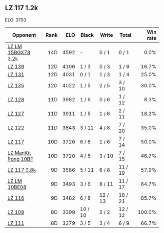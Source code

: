 ## LZ 117 1.2k ##

ELO: 3703

Opponent | Rank | ELO | Black | Write | Total | Win rate
---------|-----:|----:|-------|-------|-------|-------:
[LZ LM 15BGX78 3.2k](LZ%20LM%2015BGX78%203.2k.md) | 14D | 4592 | - | 0 / 1 | 0 / 1 | 0.0%
[LZ 139](LZ%20139.md) | 12D | 4106 | 1 / 3 | 0 / 3 | 1 / 6 | 16.7%
[LZ 131](LZ%20131.md) | 12D | 4031 | 0 / 1 | 1 / 3 | 1 / 4 | 25.0%
[LZ 135](LZ%20135.md) | 12D | 4022 | 1 / 5 | 2 / 5 | 3 / 10 | 30.0%
[LZ 128](LZ%20128.md) | 11D | 3982 | 1 / 6 | 0 / 6 | 1 / 12 | 8.3%
[LZ 127](LZ%20127.md) | 11D | 3911 | 1 / 5 | 1 / 6 | 2 / 11 | 18.2%
[LZ 122](LZ%20122.md) | 11D | 3843 | 3 / 12 | 4 / 8 | 7 / 20 | 35.0%
[LZ 117](LZ%20117.md) | 10D | 3726 | 6 / 8 | 1 / 6 | 7 / 14 | 50.0%
[LZ ManKit Pong 10BF](LZ%20ManKit%20Pong%2010BF.md) | 10D | 3720 | 4 / 5 | 3 / 10 | 7 / 15 | 46.7%
[LZ 117 0.8k](LZ%20117%200.8k.md) | 9D | 3586 | 5 / 11 | 6 / 8 | 11 / 19 | 57.9%
[LZ LM 10BE08](LZ%20LM%2010BE08.md) | 9D | 3493 | 3 / 6 | 8 / 11 | 11 / 17 | 64.7%
[LZ 116](LZ%20116.md) | 9D | 3482 | 6 / 8 | 12 / 13 | 18 / 21 | 85.7%
[LZ 108](LZ%20108.md) | 8D | 3399 | 10 / 10 | 2 / 2 | 12 / 12 | 100.0%
[LZ 111](LZ%20111.md) | 8D | 3379 | 3 / 5 | 3 / 4 | 6 / 9 | 66.7%
